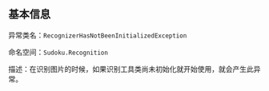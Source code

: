 ## 基本信息

异常类名：`RecognizerHasNotBeenInitializedException`

命名空间：`Sudoku.Recognition`

描述：在识别图片的时候，如果识别工具类尚未初始化就开始使用，就会产生此异常。

